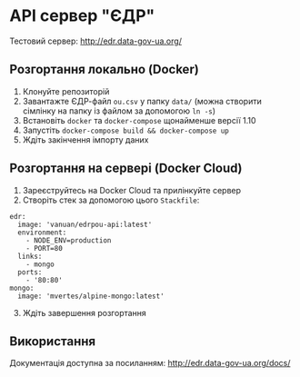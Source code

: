 # API сервер "ЄДР"

Тестовий сервер: http://edr.data-gov-ua.org/

## Розгортання локально (Docker)

1. Клонуйте репозиторій
2. Завантажте ЄДР-файл `ou.csv` у папку `data/` (можна створити сімлінку на папку із файлом за допомогою `ln -s`)
3. Встановіть `docker` та `docker-compose` щонайменше версії 1.10
4. Запустіть `docker-compose build && docker-compose up`
5. Ждіть закінчення імпорту даних

## Розгортання на сервері (Docker Cloud)

1. Зареєструйтесь на Docker Cloud та прилінкуйте сервер
2. Створіть стек за допомогою цього `Stackfile`:
```
edr:
  image: 'vanuan/edrpou-api:latest'
  environment:
    - NODE_ENV=production
    - PORT=80
  links:
    - mongo
  ports:
    - '80:80'
mongo:
  image: 'mvertes/alpine-mongo:latest'
```
3. Ждіть завершення розгортання

## Використання

Документація доступна за посиланням:
http://edr.data-gov-ua.org/docs/
